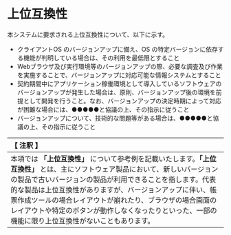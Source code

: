 # 上位互換性
本システムに要求される上位互換性について、以下に示す。

* クライアントOS のバージョンアップに備え、OS の特定バージョンに依存する機能が判明している場合は、その利用を最低限とすること
* Webブラウザ及び実行環境等のバージョンアップの際、必要な調査及び作業を実施することで、バージョンアップに対応可能な情報システムとすること
* 契約期間中にアプリケーション稼働環境として導入しているソフトウェアのバージョンアップが発生した場合は、原則、バージョンアップ後の環境を前提として開発を行うこと。なお、バージョンアップの決定時期によって対応が困難な場合には、●●●●●と協議の上、その指示に従うこと
* バージョンアップについて、技術的な問題等がある場合は、●●●●●と協議の上、その指示に従うこと

|【 注釈 】|
|:---|
|本項では **「上位互換性」** について参考例を記載いたします。**「上位互換性」** とは、主にソフトウェア製品において、新しいバージョンの製品で古いバージョンの製品が利用できることを指します。代表的な製品は上位互換性がありますが、バージョンアップに伴い、帳票作成ツールの場合レイアウトが崩れたり、ブラウザの場合画面のレイアウトや特定のボタンが動作しなくなったりといった、一部の機能に限り上位互換性がないこともあります。|

